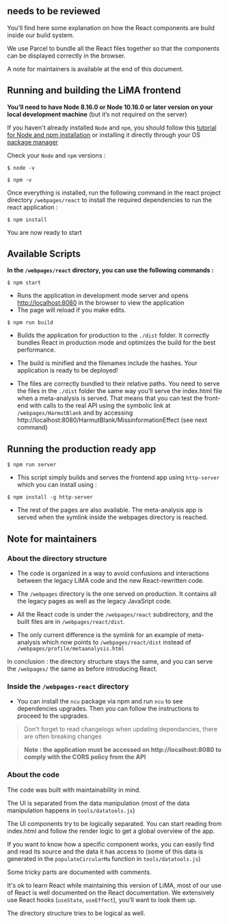 ## needs to be reviewed

You'll find here some explanation on how the React components are build inside our build system.

We use Parcel to bundle all the React files together so that the components can be displayed correctly in the browser.

A note for maintainers is available at the end of this document.
## Running and building the LiMA frontend

**You’ll need to have Node 8.16.0 or Node 10.16.0 or later version on your local development machine** (but it’s not required on the server)

If you haven't already installed `Node` and `npm`, you should follow this
[tutorial for Node and npm installation](https://docs.npmjs.com/downloading-and-installing-node-js-and-npm) or installing it directly through your OS [package manager](https://nodejs.org/en/download/package-manager/#arch-linux)

Check your `Node` and `npm` versions :

```shell
$ node -v
```

```shell
$ npm -v
```

Once everything is installed, run the following command in the react project directory `/webpages/react` to install the required dependencies to run the react application :
```shell
$ npm install
```
You are now ready to start
## Available Scripts

**In the `/webpages/react` directory, you can use the following commands :**

```shell
$ npm start
```

-   Runs the application in development mode server and opens [http://localhost:8080](http://localhost:8080) in the browser to view the application
-   The page will reload if you make edits.

```shell
$ npm run build
```
-   Builds the application for production to the `./dist` folder. It correctly bundles React in production mode and optimizes the build for the best performance.

-   The build is minified and the filenames include the hashes.
    Your application is ready to be deployed!

-   The files are correctly bundled to their relative paths. You need to serve the files in the `./dist` folder the same way you'll serve the index.html file when a meta-analysis is served. That means that you can test the front-end with calls to the real API using the symbolic link at `/webpages/HarmutBlank` and by accessing http://localhost:8080/HarmutBlank/MissinformationEffect (see next command)

## Running the production ready app
```shell
$ npm run server
```

-   This script simply builds and serves the frontend app using `http-server` which you can install using :

```shell
$ npm install -g http-server
```
-   The rest of the pages are also available. The meta-analysis app is served when the symlink inside the webpages directory is reached.

## Note for maintainers

### About the directory structure
-   The code is organized in a way to avoid confusions and interactions between the legacy LiMA code and the new React-rewritten code.

-   The `/webpages` directory is the one served on production. It contains all the legacy pages as well as the legacy JavaSript code.

-   All the React code is under the `/webpages/react` subdirectory, and the built files are in `/webpages/react/dist`.

-   The only current difference is the symlink for an example of meta-analysis which now points to `/webpages/react/dist` instead of `/webpages/profile/metaanalysis.html`

In conclusion : the directory structure stays the same, and you can serve the `/webpages/` the same as before introducing React.

### Inside the `/webpages-react` directory

-   You can install the `ncu` package via npm and run `ncu`  to see dependencies upgrades. Then you can follow the instructions to proceed to the upgrades.

> Don't forget to read changelogs when updating dependancies, there are often breaking changes

>**Note : the application must be accessed on http://localhost:8080 to comply with the CORS policy from the API**

### About the code

The code was built with maintainability in mind.

The UI is separated from the data manipulation (most of the data manipulation happens in `tools/datatools.js`)

The UI components try to be logically separated. You can start reading from index.html and follow the render logic to get a global overview of the app.

If you want to know how a specific component works, you can easily find and read its source and the data it has access to (some of this data is generated in the `populateCircularMa` function in `tools/datatools.js`)

Some tricky parts are documented with comments.

It's ok to learn React while maintaining this version of LiMA, most of our use of React is well documented on the React documentation.
We extensively use React hooks (`useState`, `useEffect`), you'll want to look them up.

The directory structure tries to be logical as well.
